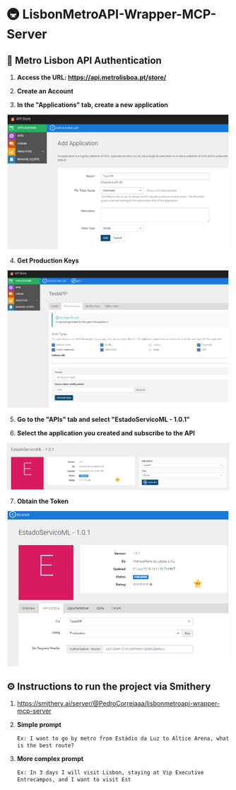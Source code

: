 # 🚇 LisbonMetroAPI-Wrapper-MCP-Server
## 🔐 Metro Lisbon API Authentication
1. **Access the URL: https://api.metrolisboa.pt/store/**

2. **Create an Account**

3. **In the "Applications" tab, create a new application**

<p align="center">
  <img src="./assets/criar_aplicacao.png" width="500"/>
</p>

4. **Get Production Keys**
<p align="center">
    <img src="./assets/gerar_token.png" width="500"/>
</p>

5. **Go to the "APIs" tab and select "EstadoServicoML - 1.0.1"**

6. **Select the application you created and subscribe to the API**
<p align="center">
    <img src="./assets/subscrever_api.png" width="600"/>
</p>

7. **Obtain the Token**
<p align="center">
    <img src="./assets/token_obtido.png" width="500"/>
</p>

## ⚙️ Instructions to run the project via Smithery

1. https://smithery.ai/server/@PedroCorreiaaa/lisbonmetroapi-wrapper-mcp-server

1. **Simple prompt**
    ```
    Ex: I want to go by metro from Estádio da Luz to Altice Arena, what is the best route?
2. **More complex prompt**
    ```
    Ex: In 3 days I will visit Lisbon, staying at Vip Executive Entrecampos, and I want to visit Est